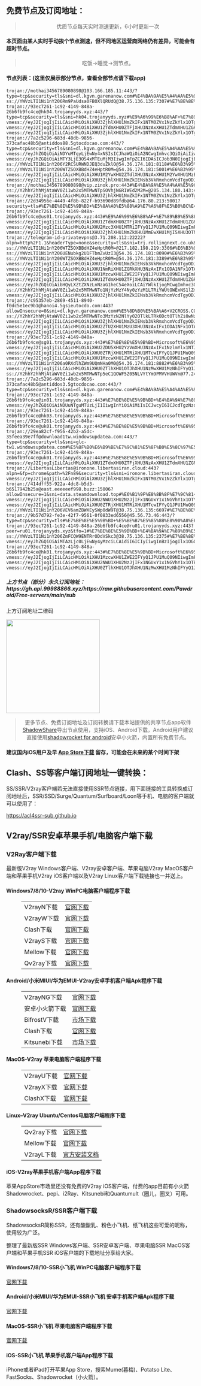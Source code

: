 
<h2>免费节点及订阅地址：</h2>
<blockquote>
<p style="text-align: center;">优质节点每天实时测速更新，6小时更新一次</p>
</blockquote>
<h4>本页面由某人实时手动挨个节点测速，但不同地区运营商网络仍有差异，可能会有超时节点。</h4>
<blockquote>
<p style="text-align: center;">吃饭->睡觉->测节点。</p>
</blockquote>
<h4>节点列表：(这里仅展示部分节点，查看全部节点请下载app)</h4>

```vmess://eyJhZGQiOiAiMTkyLjc0LjI0OS40IiwgInYiOiAiMiIsICJwcyI6ICJcdTdmOGVcdTU2ZmQgXHU1MmEwXHU1MjI5XHU3OThmXHU1YzNjXHU0ZTlhXHU1ZGRlXHU1NzIzXHU0ZjU1XHU1ODVlUEVHIFRFQ0hcdTY1NzBcdTYzNmVcdTRlMmRcdTVmYzMiLCAicG9ydCI6IDMwMDAwLCAiaWQiOiAiNDE4MDQ4YWYtYTI5My00Yjk5LTliMGMtOThjYTM1ODBkZDI0IiwgImFpZCI6ICI2NCIsICJuZXQiOiAid3MiLCAidHlwZSI6ICIiLCAiaG9zdCI6ICJ3d3cuMzc3OTA5NTgueHl6IiwgInBhdGgiOiAiL3BhdGgvMTcwMjIxNTIyMzMyMCIsICJ0bHMiOiAidGxzIn0=
trojan://mothai3456789080898@103.166.185.11:443/?type=tcp&security=tls&sni=dl.kgvn.garenanow.com#%E4%BA%9A%E5%A4%AA%E5%9C%B0%E5%8C%BA+V2CROSS.COM
ss://YWVzLTI1Ni1nY206Rm9PaUdsa0FBOXlQRUdQ@38.75.136.135:7307#%E7%BE%8E%E5%9B%BD+%E5%8D%8E%E7%9B%9B%E9%A1%BFCogent%E9%80%9A%E4%BF%A1%E5%85%AC%E5%8F%B8
trojan://93ec7261-1c92-4149-848a-26b6fb9fc4ce@hk04.trojanyyds.xyz:443/?type=tcp&security=tls&sni=hk04.trojanyyds.xyz#%E9%A6%99%E6%B8%AF+%E7%89%B9%E5%88%AB%E8%A1%8C%E6%94%BF%E5%8C%BA
vmess://eyJ2IjogIjIiLCAicHMiOiAiXHU3ZjhlXHU1NmZkIFx1NTM0ZVx1NzZkYlx1OTg3ZkNvZ2VudFx1OTAxYVx1NGZlMVx1NTE2Y1x1NTNmOCIsICJhZGQiOiAiMzguMTgwLjk4LjIxNSIsICJwb3J0IjogIjgwODAiLCAidHlwZSI6ICJub25lIiwgImlkIjogIjc3M2FjNjBkLTM2ZDctNDViNS1jOTllLWEwZTM5MDNlMmUzYSIsICJhaWQiOiAiMCIsICJuZXQiOiAid3MiLCAicGF0aCI6ICIvIiwgImhvc3QiOiAiIiwgInRscyI6ICIifQ==
vmess://eyJ2IjogIjIiLCAicHMiOiAiXHU1ZTdmXHU0ZTFjXHU3NzAxXHU1ZTdmXHU1ZGRlXHU1ZTAyIFx1NzlmYlx1NTJhOCIsICJhZGQiOiAiaGsxLmF3c2xjbi5pbmZvIiwgInBvcnQiOiAiMjUyNDgiLCAidHlwZSI6ICJub25lIiwgImlkIjogIjkzZWM3MjYxLTFjOTItNDE0OS04NDhhLTI2YjZmYjlmYzRjZSIsICJhaWQiOiAiMCIsICJuZXQiOiAid3MiLCAicGF0aCI6ICIvIiwgImhvc3QiOiAiaGsxLmF3c2xjbi5pbmZvIiwgInRscyI6ICIifQ==
vmess://eyJ2IjogIjIiLCAicHMiOiAiXHU3ZjhlXHU1NmZkIFx1NTM0ZVx1NzZkYlx1OTg3ZkNvZ2VudFx1OTAxYVx1NGZlMVx1NTE2Y1x1NTNmOCIsICJhZGQiOiAiMzguNTQuODYuMjE3IiwgInBvcnQiOiAiNTY1MDIiLCAiaWQiOiAiZDIwNzQ3YWQtZTY4OS00MTExLWE0NmUtZDVjZjIxZmY0ODI3IiwgImFpZCI6ICIwIiwgInNjeSI6ICJhdXRvIiwgIm5ldCI6ICJ0Y3AiLCAidHlwZSI6ICJub25lIiwgImhvc3QiOiAiIiwgInBhdGgiOiAiIiwgInRscyI6ICIiLCAic25pIjogIiIsICJhbHBuIjogIiJ9
trojan://7a2c5296-683d-48db-9856-373cafac48b5@antiddos88.5gtocdocao.com:443/?type=tcp&security=tls&sni=dl.kgvn.garenanow.com#%E4%BA%9A%E5%A4%AA%E5%9C%B0%E5%8C%BA+V2CROSS.COM
vmess://eyJhZGQiOiAiNDYuMTgyLjEwNy4xNSIsICJhaWQiOiA2NCwgImhvc3QiOiAiIiwgImlkIjogIjQxODA0OGFmLWEyOTMtNGI5OS05YjBjLTk4Y2EzNTgwZGQyNCIsICJuZXQiOiAid3MiLCAicGF0aCI6ICIvcGF0aC8xNzAyMjE1MjIzMzIwIiwgInBvcnQiOiAzMDAwMCwgInBzIjogIlx1ODM3N1x1NTE3MCBWMkNST1NTLkNPTSIsICJ0bHMiOiAidGxzIiwgInR5cGUiOiAiYXV0byIsICJzZWN1cml0eSI6ICJhdXRvIiwgInNraXAtY2VydC12ZXJpZnkiOiB0cnVlLCAic25pIjogIiJ9
vmess://eyJhZGQiOiAiMTY3LjE3OS4xMTEuMjM3IiwgImFpZCI6IDAsICJob3N0IjogIjE2Ny4xNzkuMTExLjIzNyIsICJpZCI6ICJlOTYxODk0Zi04ZTkwLTQ3MmYtOThkMy0wOTQwMmU0YmU0NTMiLCAibmV0IjogInRjcCIsICJwYXRoIjogIiIsICJwb3J0IjogMTQ5MzUsICJwcyI6ICJcdTY1ZTVcdTY3MmMgXHU0ZTFjXHU0ZWFjQ2hvb3BhXHU2NTcwXHU2MzZlXHU0ZTJkXHU1ZmMzIiwgInRscyI6ICIiLCAidHlwZSI6ICJhdXRvIiwgInNlY3VyaXR5IjogImF1dG8iLCAic2tpcC1jZXJ0LXZlcmlmeSI6IHRydWUsICJzbmkiOiAiIn0=
ss://YWVzLTI1Ni1nY206Y2RCSURWNDJEQ3duZklO@54.36.174.181:8118#%E6%B3%95%E5%9B%BD+%E6%A0%BC%E6%8B%89%E6%B2%83%E5%88%A9%E8%AE%B7OVH%E6%95%B0%E6%8D%AE%E4%B8%AD%E5%BF%83
ss://YWVzLTI1Ni1nY206WTZSOXBBdHZ4eHptR0M=@54.36.174.181:5001#%E6%B3%95%E5%9B%BD+%E6%A0%BC%E6%8B%89%E6%B2%83%E5%88%A9%E8%AE%B7OVH%E6%95%B0%E6%8D%AE%E4%B8%AD%E5%BF%83
vmess://eyJ2IjogIjIiLCAicHMiOiAiXHU1M2YwXHU2ZTdlXHU3NzAxXHU1M2YwXHU1MzE3XHU1ZTAyIFVDbG91ZCIsICJhZGQiOiAiMTIzLjU4LjE5Ny43MCIsICJwb3J0IjogIjQ0MyIsICJpZCI6ICI0Y2EwMTk2Yy0wNWU3LTQ1ZWItOTAzNi02OTJjMjAxZjQ1ZmIiLCAiYWlkIjogIjAiLCAic2N5IjogImF1dG8iLCAibmV0IjogIndzIiwgInR5cGUiOiAibm9uZSIsICJob3N0IjogIiIsICJwYXRoIjogIi8iLCAidGxzIjogIiIsICJzbmkiOiAiIiwgImFscG4iOiAiIn0=
vmess://eyJ2IjogIjIiLCAicHMiOiAiXHU3ZjhlXHU1NmZkIENsb3VkRmxhcmVcdTgyODJcdTcwYjkiLCAiYWRkIjogInY0LmNmbm9kZS5ldS5vcmciLCAicG9ydCI6IDgwODAsICJhaWQiOiAwLCAic2N5IjogImF1dG8iLCAibmV0IjogIndzIiwgInR5cGUiOiAibm9uZSIsICJ0bHMiOiAiIiwgImlkIjogIjJkYmVlYjc2LWE3MWYtNDkzZi1iZDkyLTMzZjAxOTMyOTFjNSIsICJob3N0IjogImtyeXguNjUxNTY4Lnh5eiIsICJwYXRoIjogIi8ifQ==
trojan://mothai3456789080898@vip.zinok.pro:443#%E4%BA%9A%E5%A4%AA%E5%9C%B0%E5%8C%BA+V2CROSS.COM
ss://Y2hhY2hhMjAtaWV0Zi1wb2x5MTMwNTpSOVhjNGRIWEd2M2M=@205.134.180.143:443#%E7%BE%8E%E5%9B%BD+%E5%8D%8E%E7%9B%9B%E9%A1%BF%E5%B7%9E
vmess://eyJ2IjogIjIiLCAicHMiOiAiXHU3ZjhlXHU1NmZkIFx1NTM0ZVx1NzZkYlx1OTg3ZkNvZ2VudFx1OTAxYVx1NGZlMVx1NTE2Y1x1NTNmOCIsICJhZGQiOiAiMzguNTQuODIuNTQiLCAicG9ydCI6ICI0MTYwNCIsICJpZCI6ICI1NGRlNTBlNS01ZTRiLTQ0M2YtZDliOC05ZTllMGVlZTg2NWMiLCAiYWlkIjogIjAiLCAic2N5IjogImF1dG8iLCAibmV0IjogInRjcCIsICJ0eXBlIjogIm5vbmUiLCAiaG9zdCI6ICIiLCAicGF0aCI6ICIiLCAidGxzIjogIiIsICJzbmkiOiAiIiwgImFscG4iOiAiIn0=
trojan://2d34956e-4449-4f8b-822f-b93690d89fdb@64.176.80.213:5001?security=tls#%E7%BE%8E%E5%9B%BD+%E5%8A%A0%E5%88%A9%E7%A6%8F%E5%B0%BC%E4%BA%9A
trojan://93ec7261-1c92-4149-848a-26b6fb9fc4ce@us01.trojanyyds.xyz:443#%E9%A6%99%E6%B8%AF+%E7%89%B9%E5%88%AB%E8%A1%8C%E6%94%BF%E5%8C%BA
vmess://eyJ2IjogIjIiLCAicHMiOiAiXHU1ZTdmXHU0ZTFjXHU3NzAxXHU1ZTdmXHU1ZGRlXHU1ZTAyIFx1NzlmYlx1NTJhOCIsICJhZGQiOiAiY20uYXdzbGNuLmluZm8iLCAicG9ydCI6ICIyNTIxNiIsICJ0eXBlIjogIm5vbmUiLCAiaWQiOiAiOTNlYzcyNjEtMWM5Mi00MTQ5LTg0OGEtMjZiNmZiOWZjNGNlIiwgImFpZCI6ICIwIiwgIm5ldCI6ICJ3cyIsICJwYXRoIjogIi8iLCAiaG9zdCI6ICJjbS5hd3NsY24uaW5mbyIsICJ0bHMiOiAiIn0=
vmess://eyJ2IjogIjIiLCAicHMiOiAiXHU2Mzc3XHU1MTRiIFYyQ1JPU1MuQ09NIiwgImFkZCI6ICIxMDkuMTIzLjIzMC4xNTciLCAicG9ydCI6ICI4MCIsICJ0eXBlIjogIm5vbmUiLCAiaWQiOiAiODc3YWEyYTgtNTg1NC00Y2IyLTlhYmEtNGExNDEzYTZiMmRlIiwgImFpZCI6ICIwIiwgIm5ldCI6ICJ3cyIsICJwYXRoIjogIi90YWtlc2hpLndpa2kiLCAiaG9zdCI6ICJkbC5rZ3ZuLmdhcmVuYW5vdy5jb20iLCAidGxzIjogIiJ9
vmess://eyJ2IjogIjIiLCAicHMiOiAiXHU3ZjhlXHU1NmZkXHU1MmEwXHU1MjI5XHU3OThmXHU1YzNjXHU0ZTlhXHU1ZGRlXHU2ZDFiXHU2NzQ5XHU3N2Y2IFBldGFFeHByZXNzIiwgImFkZCI6ICIxOTguMi4yMDAuMzciLCAicG9ydCI6IDMwMDAwLCAiYWlkIjogNjQsICJzY3kiOiAiYXV0byIsICJuZXQiOiAid3MiLCAidHlwZSI6ICJub25lIiwgInRscyI6ICJ0bHMiLCAiaWQiOiAiNDE4MDQ4YWYtYTI5My00Yjk5LTliMGMtOThjYTM1ODBkZDI0IiwgInNuaSI6ICIiLCAiaG9zdCI6ICJ3d3cuNjE3MDgyNDAueHl6IiwgInBhdGgiOiAiL3BhdGgvMTcwMjIxNTIyMzMyMCJ9
trojan://telegram-id-privatevpns@3.71.208.112:22222?alpn=http%2F1.1&headerType=none&security=tls&sni=trj.rollingnext.co.uk&type=tcp#%E7%BE%8E%E5%9B%BD+Amazon+EC2%E6%9C%8D%E5%8A%A1%E5%99%A8
ss://YWVzLTI1Ni1nY206WTZSOXBBdHZ4eHptR0M=@217.182.198.219:3306#%E6%B3%95%E5%9B%BD+OVH+SAS
ss://YWVzLTI1Ni1nY206UENubkg2U1FTbmZvUzI3@54.36.174.181:8090#%E6%B3%95%E5%9B%BD+%E6%A0%BC%E6%8B%89%E6%B2%83%E5%88%A9%E8%AE%B7OVH%E6%95%B0%E6%8D%AE%E4%B8%AD%E5%BF%83
ss://YWVzLTI1Ni1nY206WTZSOXBBdHZ4eHptR0M=@54.36.174.181:3389#%E6%B3%95%E5%9B%BD+%E6%A0%BC%E6%8B%89%E6%B2%83%E5%88%A9%E8%AE%B7OVH%E6%95%B0%E6%8D%AE%E4%B8%AD%E5%BF%83
vmess://eyJ2IjogIjIiLCAicHMiOiAiXHU3ZjhlXHU1NmZkIENsb3VkRmxhcmVcdTgyODJcdTcwYjkiLCAiYWRkIjogImNmLWx0LnNoYXJlY2VudHJlLm9ubGluZSIsICJwb3J0IjogIjgwIiwgInR5cGUiOiAibm9uZSIsICJpZCI6ICJiMWUzMDMzOS1hNjAzLTQ3ZDEtYjMxYy0xZDBjZWI1OTk1MmUiLCAiYWlkIjogIjAiLCAibmV0IjogIndzIiwgInBhdGgiOiAiL2FwaS92My9kb3dubG9hZC5nZXRGaWxlIiwgImhvc3QiOiAic3Nyc3ViLnYwMDUuc3Nyc3ViLmNvbSIsICJ0bHMiOiAiIn0=
vmess://eyJ2IjogIjIiLCAicHMiOiAiXHU1NmRiXHU1ZGRkXHU3NzAxIFx1ODA1NFx1OTAxYVx1NjU3MFx1NjM2ZVx1NGUwYVx1N2Y1MVx1NTE2Y1x1NTE3MVx1NTFmYVx1NTNlMyIsICJhZGQiOiAieWVzLmNubWpjbi5uZXQiLCAicG9ydCI6ICIxNjYyNiIsICJ0eXBlIjogIm5vbmUiLCAiaWQiOiAiYzJjNzY0MjAtMjU3Zi00OTJhLWIyMGYtNjU2MGYzYmZhNzhkIiwgImFpZCI6ICIwIiwgIm5ldCI6ICJ3cyIsICJwYXRoIjogIi8iLCAiaG9zdCI6ICJkNGQwMjgyNDNjNzMwNDdkOTE3MWJhY2I5YjA0MzllOC5tb2Jnc2xiLnRiY2FjaGUuY29tIiwgInRscyI6ICIifQ==
vmess://eyJ2IjogIjIiLCAicHMiOiAiXHU1MzcwXHU1ZWE2IFYyQ1JPU1MuQ09NIiwgImFkZCI6ICJoYW5vaTQuNWdzaWV1dG9jZG8uY29tIiwgInBvcnQiOiAiODAiLCAiaWQiOiAiYzk1MzU3ZWItMjg2OS00NTExLTg5NDAtZjBkYzVlMWVjOWIxIiwgImFpZCI6ICIwIiwgInNjeSI6ICJhdXRvIiwgIm5ldCI6ICJ3cyIsICJ0eXBlIjogIm5vbmUiLCAiaG9zdCI6ICJkbC5rZ3ZuLmdhcmVuYW5vdy5jb20iLCAicGF0aCI6ICIvNWdzaWV1dG9jZG8uY2x1YiIsICJ0bHMiOiAiIiwgInNuaSI6ICIiLCAiYWxwbiI6ICIifQ==
vmess://eyJ2IjogIjIiLCAicHMiOiAiXHU1ZTdmXHU0ZTFjXHU3NzAxXHU1ZTdmXHU1ZGRlXHU1ZTAyIFx1NzlmYlx1NTJhOCIsICJhZGQiOiAiY20xLmF3c2xjbi5pbmZvIiwgInBvcnQiOiAiMjUyODYiLCAidHlwZSI6ICJub25lIiwgImlkIjogIjkzZWM3MjYxLTFjOTItNDE0OS04NDhhLTI2YjZmYjlmYzRjZSIsICJhaWQiOiAiMCIsICJuZXQiOiAid3MiLCAicGF0aCI6ICIvIiwgImhvc3QiOiAiY20xLmF3c2xjbi5pbmZvIiwgInRscyI6ICIifQ==
vmess://eyJhZGQiOiAibHQyLXZtZXNzLnNzaG1heC54eXoiLCAiYWlkIjogMCwgImhvc3QiOiAibHQyLXZtZXNzLnNzaG1heC54eXoiLCAiaWQiOiAiZWEyOTI4Y2ItZjljYy00NzQ3LWFiNjAtZDIzYWJlM2JhMWU2IiwgIm5ldCI6ICJ3cyIsICJwYXRoIjogIi92bWVzcyIsICJwb3J0IjogODAsICJwcyI6ICJcdTRlNGNcdTUxNGJcdTUxNzAgVjJDUk9TUy5DT00iLCAidGxzIjogIiIsICJ0eXBlIjogImF1dG8iLCAic2VjdXJpdHkiOiAiYXV0byIsICJza2lwLWNlcnQtdmVyaWZ5IjogdHJ1ZSwgInNuaSI6ICIifQ==
ss://Y2hhY2hhMjAtaWV0Zi1wb2x5MTMwNTo1NjYzMzY4Ny0zYzM1LTRiYWUtOWExNS1lZmZmOGViNjdmOTg=@ad.cutecloud.link:33567#%E6%B5%99%E6%B1%9F%E7%9C%81%E6%9D%AD%E5%B7%9E%E5%B8%82+%E8%81%94%E9%80%9A
vmess://eyJ2IjogIjIiLCAicHMiOiAiXHU3ZjhlXHU1NmZkIENsb3VkRmxhcmVcdTgyODJcdTcwYjkiLCAiYWRkIjogIndoYXRpc215aXBhZGRyZXNzLmNvbSIsICJwb3J0IjogIjIwODIiLCAiYWlkIjogMCwgInNjeSI6ICJhdXRvIiwgIm5ldCI6ICJ3cyIsICJ0eXBlIjogIm5vbmUiLCAidGxzIjogIiIsICJpZCI6ICJiZjNkMDM4YS05M2EyLTRlMjQtODg2Yy02YmM2NGUzYzNhOTAiLCAiaG9zdCI6ICJtZ3Rvd19jZG4ueXVuamlzdWFuLmNmIiwgInBhdGgiOiAiLyJ9
trojan://c95357eb-2869-4511-8940-f0dc5e1ec9b1@hanoi4.5gsieutocdo.com:443?allowInsecure=0&sni=dl.kgvn.garenanow.com#%E5%8D%B0%E5%BA%A6+V2CROSS.COM
ss://Y2hhY2hhMjAtaWV0Zi1wb2x5MTMwNTo3MzYzN2NlYy02OTlkLTRkODctOTlhZi0wNzc2YWM4ODA2MDQ=@service.ouluyun9803.com:20007#%E5%B9%BF%E4%B8%9C%E7%9C%81%E5%B9%BF%E5%B7%9E%E5%B8%82+%E7%A7%BB%E5%8A%A8
vmess://eyJ2IjogIjIiLCAicHMiOiAiXHU3ZjhlXHU1NmZkIENsb3VkRmxhcmVcdTgyODJcdTcwYjkiLCAiYWRkIjogInd3dy52aXNhLmNvbS5zZyIsICJwb3J0IjogODA4MCwgImlkIjogIjU0ZDRkNjQwLTczMWMtNDU3Mi1kMGQ0LWU4YTYxNzgxNjQ3MCIsICJhaWQiOiAwLCAic2N5IjogImF1dG8iLCAibmV0IjogIndzIiwgImhvc3QiOiAiaWN1NC5tYWMyd2luLnRvcCIsICJwYXRoIjogIi8iLCAidGxzIjogIiJ9
vmess://eyJ2IjogIjIiLCAicHMiOiAiXHU2ZTU2XHU1MzU3XHU3NzAxIFx1ODA1NFx1OTAxYSIsICJhZGQiOiAiY3UuYXdzbGNuLmluZm8iLCAicG9ydCI6ICIyNTI4NiIsICJ0eXBlIjogIm5vbmUiLCAiaWQiOiAiOTNlYzcyNjEtMWM5Mi00MTQ5LTg0OGEtMjZiNmZiOWZjNGNlIiwgImFpZCI6ICIwIiwgIm5ldCI6ICJ3cyIsICJwYXRoIjogIi8iLCAiaG9zdCI6ICJjdS5hd3NsY24uaW5mbyIsICJ0bHMiOiAiIn0=
vmess://eyJ2IjogIjIiLCAicHMiOiAiXHU3ZjhlXHU1NmZkIENsb3VkRmxhcmVcdTgyODJcdTcwYjkiLCAiYWRkIjogInpmYy53aW5kb3dzdXBkYXRlMS5jb20iLCAicG9ydCI6IDgwODAsICJpZCI6ICIyZGJlZWI3Ni1hNzFmLTQ5M2YtYmQ5Mi0zM2YwMTkzMjkxYzUiLCAiYWlkIjogMCwgInNjeSI6ICJhdXRvIiwgIm5ldCI6ICJ3cyIsICJob3N0IjogInNneXguNjUxNTY4Lnh5eiIsICJwYXRoIjogIi8iLCAidGxzIjogIiJ9
trojan://93ec7261-1c92-4149-848a-26b6fb9fc4ce@sg01.trojanyyds.xyz:443#%E7%BE%8E%E5%9B%BD+Microsoft%E6%95%B0%E6%8D%AE%E4%B8%AD%E5%BF%83
vmess://eyJ2IjogIjIiLCAicHMiOiAiXHU2ZDU5XHU2YzVmXHU3NzAxIFx1NzlmYlx1NTJhOFx1NjU3MFx1NjM2ZVx1NGUwYVx1N2Y1MVx1NTE2Y1x1NTE3MVx1NTFmYVx1NTNlMyIsICJhZGQiOiAiZGF0YS11cy12MS5zaHdqZmt3LmNuIiwgInBvcnQiOiAiMjA0MDEiLCAiYWlkIjogMCwgInNjeSI6ICJhdXRvIiwgIm5ldCI6ICJ3cyIsICJ0eXBlIjogIm5vbmUiLCAidGxzIjogIiIsICJpZCI6ICJiMTQ3OGUyNC00OTE2LTNhYmUtOGYxNy0xNTkzMTAxMmVjYmUiLCAic25pIjogIiIsICJob3N0IjogImRhdGEtdXMtdjEuc2h3amZrdy5jbiIsICJwYXRoIjogIi9kZWJpYW4ifQ==
vmess://eyJ2IjogIjIiLCAicHMiOiAiXHU0ZTRjXHU1MTRiXHU1MTcwIFYyQ1JPU1MuQ09NIiwgImFkZCI6ICI5NC4xMzEuMTQuMTc3IiwgInBvcnQiOiAiODAiLCAiaWQiOiAiZWEyOTI4Y2ItZjljYy00NzQ3LWFiNjAtZDIzYWJlM2JhMWU2IiwgImFpZCI6ICIwIiwgInNjeSI6ICJhdXRvIiwgIm5ldCI6ICJ3cyIsICJ0eXBlIjogIm5vbmUiLCAiaG9zdCI6ICIiLCAicGF0aCI6ICIvdm1lc3MiLCAidGxzIjogIiIsICJzbmkiOiAiIiwgImFscG4iOiAiIn0=
vmess://eyJ2IjogIjIiLCAicHMiOiAiXHU1MzcwXHU1ZWE2IFYyQ1JPU1MuQ09NIiwgImFkZCI6ICJydTEtdm1lc3Muc3NobWF4Lnh5eiIsICJwb3J0IjogODAsICJhaWQiOiAwLCAic2N5IjogImF1dG8iLCAibmV0IjogIndzIiwgInR5cGUiOiAibm9uZSIsICJ0bHMiOiAiIiwgImlkIjogImZkZGIzNzgxLTdlMTUtNDczMS1hOTMzLTk0ZGIxMTBiNGJiYyIsICJzbmkiOiAiIiwgImhvc3QiOiAicnUxLXZtZXNzLnNzaG1heC54eXoiLCAicGF0aCI6ICIvdm1lc3MifQ==
ss://YWVzLTI1Ni1nY206a0RXdlhZWm9UQmNHa0M0@54.36.174.181:8882#%E6%B3%95%E5%9B%BD+%E6%A0%BC%E6%8B%89%E6%B2%83%E5%88%A9%E8%AE%B7OVH%E6%95%B0%E6%8D%AE%E4%B8%AD%E5%BF%83
vmess://eyJ2IjogIjIiLCAicHMiOiAiXHU0ZTlhXHU1OTJhXHU1NzMwXHU1MzNhIFYyQ1JPU1MuQ09NIiwgImFkZCI6ICIxMDMuMTU5LjIwNi4zNSIsICJwb3J0IjogIjMxOTQ1IiwgImFpZCI6IDAsICJzY3kiOiAiYXV0byIsICJuZXQiOiAid3MiLCAidHlwZSI6ICJub25lIiwgInRscyI6ICIiLCAiaWQiOiAiZTJlNTExYjAtN2RlZi00ZTFiLWQyMzgtNmNiNTM5MWIyZTNmIiwgInNuaSI6ICIiLCAiaG9zdCI6ICIiLCAicGF0aCI6ICIvIn0=
ss://Y2hhY2hhMjAtaWV0Zi1wb2x5MTMwNTp5eC1QOWF5Z05NLVYtYm9PMVVHUWVn@77.246.101.245:1165#%E4%BF%84%E7%BD%97%E6%96%AF+V2CROSS.COM
trojan://7a2c5296-683d-48db-9856-373cafac48b5@antiddos3.5gtocdocao.com:443/?type=tcp&security=tls&sni=dl.kgvn.garenanow.com#%E4%BA%9A%E5%A4%AA%E5%9C%B0%E5%8C%BA+V2CROSS.COM
trojan://93ec7261-1c92-4149-848a-26b6fb9fc4ce@in01.trojanyyds.xyz:443#%E7%BE%8E%E5%9B%BD+%E4%BA%9A%E7%89%B9%E5%85%B0%E5%A4%A7
vmess://eyJhZGQiOiAiNDUuNTguMTUzLjI1IiwgInYiOiAiMiIsICJwcyI6ICJcdTgzNzdcdTUxNzAgXHU1MzE3XHU4Mzc3XHU1MTcwXHU3NzAxXHU5NjNmXHU1OWM2XHU2NWFmXHU3Mjc5XHU0ZTM5U2hhcmt0ZWNoXHU2NTcwXHU2MzZlXHU0ZTJkXHU1ZmMzIiwgInBvcnQiOiAzMDAwMCwgImlkIjogIjQyNDJmOWUwLTZiN2UtNDI1Ny05ZTkzLTdhZDM4MDE1YzQ2YSIsICJhaWQiOiAiNjQiLCAibmV0IjogIndzIiwgInR5cGUiOiAiIiwgImhvc3QiOiAiIiwgInBhdGgiOiAiL3BhdGgvMTcwMjk2MTcxNjczOCIsICJ0bHMiOiAidGxzIn0=
trojan://93ec7261-1c92-4149-848a-26b6fb9fc4ce@hk03.trojanyyds.xyz:443#%E7%BE%8E%E5%9B%BD+Microsoft%E6%95%B0%E6%8D%AE%E4%B8%AD%E5%BF%83
trojan://93ec7261-1c92-4149-848a-26b6fb9fc4ce@uk01.trojanyyds.xyz:443#%E7%BE%8E%E5%9B%BD+Microsoft%E6%95%B0%E6%8D%AE%E4%B8%AD%E5%BF%83
trojan://29ea82cf-f956-42b2-a5dc-35feea39e7ff@download1tw.windowsupdatea.com:443/?type=tcp&security=tls&sni=glc-tw1.windowsupdatea.com#%E5%8F%B0%E6%B9%BE%E7%9C%81%E5%8F%B0%E5%8C%97%E5%B8%82+%E4%B8%AD%E5%8D%8E%E7%94%B5%E4%BF%A1
trojan://93ec7261-1c92-4149-848a-26b6fb9fc4ce@uk01.trojanyyds.xyz:443#%E7%BE%8E%E5%9B%BD+Microsoft%E6%95%B0%E6%8D%AE%E4%B8%AD%E5%BF%83
vmess://eyJ2IjogIjIiLCAicHMiOiAiXHU1ZTdmXHU0ZTFjXHU3NzAxXHU1ZTdmXHU1ZGRlXHU1ZTAyIFx1NzlmYlx1NTJhOCIsICJhZGQiOiAic2cxLmF3c2xjbi5pbmZvIiwgInBvcnQiOiAiMjUyNzAiLCAidHlwZSI6ICJub25lIiwgImlkIjogIjkzZWM3MjYxLTFjOTItNDE0OS04NDhhLTI2YjZmYjlmYzRjZSIsICJhaWQiOiAiMCIsICJuZXQiOiAid3MiLCAicGF0aCI6ICIvIiwgImhvc3QiOiAic2cxLmF3c2xjbi5pbmZvIiwgInRscyI6ICIifQ==
trojan://LibertasLibertas@ironone.libertasiran.cloud:443?alpn=&fp=chrome&path=%2Fn89&security=tls&sni=ironone.libertasiran.cloud&type=ws#%E7%BE%8E%E5%9B%BD+CloudFlare%E8%8A%82%E7%82%B9
vmess://eyJ2IjogIjIiLCAicHMiOiAiXHU3ZjhlXHU1NmZkIFx1NTM0ZVx1NzZkYlx1OTg3Zlx1NWRkZVx1ODk3Zlx1OTZjNVx1NTZmZUNob29wYVx1NjU3MFx1NjM2ZVx1NGUyZFx1NWZjMyIsICJhZGQiOiAiMTQ0LjIwMi44NC40NyIsICJwb3J0IjogIjU3ODQ4IiwgImlkIjogImU0ODY0M2U3LTA0NjItNDA1NS1mNzk2LTZjYTZhYTlmOTQ2ZCIsICJhaWQiOiAiMCIsICJzY3kiOiAiYXV0byIsICJuZXQiOiAidGNwIiwgInR5cGUiOiAibm9uZSIsICJob3N0IjogIiIsICJwYXRoIjogIiIsICJ0bHMiOiAiIiwgInNuaSI6ICIiLCAiYWxwbiI6ICIifQ==
trojan://414dff55-922a-4dc8-b5d3-b6517942b25a@east.eeeeeef998.buzz:15006?allowInsecure=1&sni=data.steamdownload.top#%E6%B1%9F%E8%8B%8F%E7%9C%81+%E7%A7%BB%E5%8A%A8
vmess://eyJ2IjogIjIiLCAicHMiOiAiXHU2NWU1XHU2NzJjIFx1NGUxY1x1NGVhY1x1OTYzZlx1OTFjY1x1NGU5MSIsICJhZGQiOiAiNDcuMjQ1LjM4LjE0OSIsICJwb3J0IjogIjgwIiwgImFpZCI6IDAsICJzY3kiOiAiYXV0byIsICJuZXQiOiAid3MiLCAidHlwZSI6ICJub25lIiwgInRscyI6ICIiLCAiaWQiOiAiNWYxMzYzZjgtZWFlZS00MmM1LTliNzctN2ZkMDgzNTBhNTI5IiwgInNuaSI6ICIiLCAiaG9zdCI6ICJlbGNqcDAxLnRneXVqY2NoYW5uZWwuc2l0ZSIsICJwYXRoIjogIi8/ZWQ9MjA0OCJ9
vmess://eyJ2IjogIjIiLCAicHMiOiAiXHU0ZTRjXHU1MTRiXHU1MTcwIFYyQ1JPU1MuQ09NIiwgImFkZCI6ICI5NS4xNjQuNjkuMjciLCAicG9ydCI6IDgwLCAiYWlkIjogMCwgInNjeSI6ICJhdXRvIiwgIm5ldCI6ICJ3cyIsICJ0eXBlIjogIm5vbmUiLCAidGxzIjogIiIsICJpZCI6ICJjZDRhNmQwZC00YjI2LTRlZTEtOGE0Mi1jMjg3OGI1YzNiMmEiLCAic25pIjogIiIsICJob3N0IjogImludGVybmV0LmxpZmUuY29tLmJ5IiwgInBhdGgiOiAiL3ZtZXNzIn0=
ss://YWVzLTI1Ni1nY206VEV6amZBWXEySWp0dW9T@38.75.136.135:6697#%E7%BE%8E%E5%9B%BD+%E5%8D%8E%E7%9B%9B%E9%A1%BFCogent%E9%80%9A%E4%BF%A1%E5%85%AC%E5%8F%B8
trojan://9b57d792-fe3e-42f7-9561-0f0833ed6556@45.56.73.46:443/?type=tcp&security=tls#%E7%BE%8E%E5%9B%BD+%E5%BE%B7%E5%85%8B%E8%90%A8%E6%96%AF%E5%B7%9E%E8%BE%BE%E6%8B%89%E6%96%AFLinode%E6%95%B0%E6%8D%AE%E4%B8%AD%E5%BF%83
trojan://93ec7261-1c92-4149-848a-26b6fb9fc4ce@ru01.trojanyyds.xyz:443?peer=ru01.trojanyyds.xyz&tfo=1#%E7%BE%8E%E5%9B%BD+%E4%BA%9A%E7%89%B9%E5%85%B0%E5%A4%A7
ss://YWVzLTI1Ni1nY206ZmFCQW9ENTRrODdVSkc3@38.75.136.135:2375#%E7%BE%8E%E5%9B%BD+%E5%8D%8E%E7%9B%9B%E9%A1%BFCogent%E9%80%9A%E4%BF%A1%E5%85%AC%E5%8F%B8
vmess://eyJhZGQiOiAiMTAzLjc0LjEwNy4yMzciLCAidiI6ICIyIiwgInBzIjogIlx1OGQ4YVx1NTM1NyBWMkNST1NTLkNPTSIsICJwb3J0IjogODAsICJpZCI6ICI3YTJjNTI5Ni02ODNkLTQ4ZGItOTg1Ni0zNzNjYWZhYzQ4YjUiLCAiYWlkIjogIjAiLCAibmV0IjogIndzIiwgInR5cGUiOiAiIiwgImhvc3QiOiAiMTAzLjc0LjEwNy4yMzciLCAicGF0aCI6ICIvNWd0b2Nkb2Nhby5jb20iLCAidGxzIjogIiJ9
trojan://93ec7261-1c92-4149-848a-26b6fb9fc4ce@hk01.trojanyyds.xyz:443#%E7%BE%8E%E5%9B%BD+Microsoft%E6%95%B0%E6%8D%AE%E4%B8%AD%E5%BF%83
vmess://eyJ2IjogIjIiLCAicHMiOiAiXHU1MzcwXHU1ZWE2IFYyQ1JPU1MuQ09NIiwgImFkZCI6ICIxMDMuMTEzLjY4LjIzMyIsICJwb3J0IjogODg4MCwgImFpZCI6IDAsICJzY3kiOiAiYXV0byIsICJuZXQiOiAid3MiLCAidHlwZSI6ICJub25lIiwgInRscyI6ICIiLCAiaWQiOiAiZmRkYjM3ODEtN2UxNS00NzMxLWE5MzMtOTRkYjExMGI0YmJjIiwgInNuaSI6ICIiLCAiaG9zdCI6ICIxMDMuMTEzLjY4LjIzMyIsICJwYXRoIjogIi92bWVzcyJ9
vmess://eyJ2IjogIjIiLCAicHMiOiAiXHU2NWU1XHU2NzJjIFx1NGUxY1x1NGVhY1x1OTBmZFx1NTRjMVx1NWRkZFx1NTMzYUxpbm9kZVx1NjU3MFx1NjM2ZVx1NGUyZFx1NWZjMyIsICJhZGQiOiAiMTM5LjE2Mi4xMjUuOTciLCAicG9ydCI6IDQ5NDk5LCAiYWlkIjogMCwgInNjeSI6ICJhdXRvIiwgIm5ldCI6ICJ0Y3AiLCAidHlwZSI6ICJub25lIiwgInRscyI6ICIiLCAiaWQiOiAiM2NlMWQyZTMtMGUxYi00YjAwLTkyMWItZmNjMGY4YWJlMWY2IiwgInNuaSI6ICIifQ==
vmess://eyJ2IjogIjIiLCAicHMiOiAiXHU0ZTlhXHU1OTJhXHU1NzMwXHU1MzNhIFYyQ1JPU1MuQ09NIiwgImFkZCI6ICJ2bjYuNWdzaWV1dG9jZG8uY29tIiwgInBvcnQiOiAiODAiLCAiYWlkIjogMCwgInNjeSI6ICJhdXRvIiwgIm5ldCI6ICJ3cyIsICJ0eXBlIjogIm5vbmUiLCAidGxzIjogIiIsICJpZCI6ICJjOTUzNTdlYi0yODY5LTQ1MTEtODk0MC1mMGRjNWUxZWM5YjEiLCAic25pIjogIiIsICJob3N0IjogInZuNi41Z3NpZXV0b2Nkby5jb20iLCAicGF0aCI6ICIvNWdzaWV1dG9jZG8uY2x1YiJ9
```
<h5>上方节点（部分）永久订阅地址：https://gh.api.99988866.xyz/https://raw.githubusercontent.com/Pawdroid/Free-servers/main/sub</h5>
<p>上方订阅地址二维码</p>
<img src='https://raw.githubusercontent.com/Pawdroid/Free-servers/main/sub.png' width=250 height=250>
<blockquote style='text-align: center;'>更多节点、免费订阅地址及订阅转换请下载本站提供的共享节点app软件<a href='https://shadowsharing.com'>ShadowShare</a>导出节点使用，支持iOS、Android下载，Android用户建议直接使用<a href='https://github.com/Pawdroid/shadowrocket_for_android'>shadowrocket for android</a>安卓小火箭，内置所有免费节点。</blockquote>
<h4>建议国内iOS用户及早 <a href='https://apps.apple.com/cn/app/shadowshare/id1612647259'>App Store下载</a> 留存，可能会在未来的某个时间下架</h4>

<div class="nv-content-wrap entry-content">
<h2>Clash、SS等客户端订阅地址一键转换：</h2>
<p>SS/SSR/V2ray客户端若无法直接使用SSR节点链接，用下面链接的工具转换成订阅地址后，SSR/SSD/Surge/Quantum/Surfboard/Loon等手机、电脑的客户端就可以使用了：</p>
<p><a href="https://acl4ssr-sub.github.io" target="_blank" rel="noreferrer noopener nofollow">https://acl4ssr-sub.github.io</a></p>
<h2>V2ray/SSR安卓苹果手机/电脑客户端下载</h2>
<h3>V2Ray客户端下载</h3>
<p>最新版V2ray Windows客户端、V2ray安卓客户端、苹果电脑V2ray MacOS客户端和苹果手机V2ray iOS客户端以及V2ray Linux客户端下载链接也一并送上。</p>
<h4>Windows7/8/10-<strong>V2ray WinPC电脑客户端</strong>程序下载</h4>
<figure class="wp-block-table alignwide is-style-stripes"><table><tbody><tr><td>V2rayN下载</td><td><a href="https://github.com/2dust/v2rayN/releases" target="_blank" rel="noreferrer noopener">官网下载</a></td></tr><tr><td>V2rayW下载</td><td><a href="https://github.com/Cenmrev/V2RayW/releases" target="_blank" rel="noreferrer noopener">官网下载</a></td></tr><tr><td>Clash下载</td><td><a href="https://github.com/Fndroid/clash_for_windows_pkg/releases" target="_blank" rel="noreferrer noopener">官网下载</a></td></tr><tr><td>V2rayS下载</td><td><a href="https://github.com/Shinlor/V2RayS/releases" target="_blank" rel="noreferrer noopener">官网下载</a></td></tr><tr><td>Mellow下载</td><td><a href="https://github.com/mellow-io/mellow/releases" target="_blank" rel="noreferrer noopener">官网下载</a></td></tr><tr><td>Qv2ray下载</td><td><a href="https://github.com/Qv2ray/Qv2ray" target="_blank" rel="noreferrer noopener">官网下载</a></td></tr></tbody></table></figure>
<h4><strong>Android/小米MIUI/华为EMUI-V2ray安卓手机客户端</strong>Apk程序下载</h4>
<figure class="wp-block-table alignwide is-style-stripes"><table><tbody><tr><td>V2rayNG下载</td><td><a href="https://github.com/2dust/v2rayNG/releases" target="_blank" rel="noreferrer noopener">官网下载</a></td></tr><tr><td>安卓小火箭下载</td><td><a href="https://github.com/Pawdroid/shadowrocket_for_android/releases" target="_blank" rel="noreferrer noopener">官网下载</a></td></tr><tr><td>BifrostV下载</td><td><a rel="noreferrer noopener" href="https://www.appsapk.com/downloading/latest/com.github.dawndiy.bifrostv-0.6.8.apk" target="_blank">市场下载</a></td></tr><tr><td>Clash下载</td><td><a href="https://github.com/Kr328/ClashForAndroid/releases" target="_blank" rel="noreferrer noopener">官网下载</a></td></tr><tr><td>Kitsunebi下载</td><td><a rel="noreferrer noopener" href="https://apkpure.com/kitsunebi/fun.kitsunebi.kitsunebi4android" target="_blank">市场下载</a></td></tr></tbody></table></figure>
<h4><strong>MacOS-V2ray <strong>苹果电脑</strong>客户端</strong>程序下载</h4>
<figure class="wp-block-table alignwide is-style-stripes"><table><tbody><tr><td>V2rayU下载</td><td><a href="https://github.com/yanue/V2rayU/releases" target="_blank" rel="noreferrer noopener">官网下载</a></td></tr><tr><td>V2rayX下载</td><td><a href="https://github.com/Cenmrev/V2RayX/releases" target="_blank" rel="noreferrer noopener">官网下载</a></td></tr><tr><td>ClashX下载</td><td><a href="https://github.com/yichengchen/clashX/releases" target="_blank" rel="noreferrer noopener">官网下载</a></td></tr></tbody></table></figure>
<h4><strong>Linux</strong>–<strong>V2ray Ubuntu/Centos电脑客户端</strong>程序下载</h4>
<figure class="wp-block-table alignwide is-style-stripes"><table><tbody><tr><td>Qv2ray下载</td><td><a href="https://github.com/Qv2ray/Qv2ray" target="_blank" rel="noreferrer noopener">官网下载</a></td></tr><tr><td>Mellow下载</td><td><a href="https://github.com/mellow-io/mellow/releases" target="_blank" rel="noreferrer noopener">官网下载</a></td></tr><tr><td>V2rayL下载</td><td><a rel="noreferrer noopener" href="https://github.com/jiangxufeng/v2rayL" target="_blank">官方安装文档</a></td></tr></tbody></table></figure>
<h4>iOS-<strong>V2ray苹果<strong>手机客户端</strong>App程序</strong>下载</h4>
<p>苹果AppStore市场里还没有免费的V2ray iOS客户端，付费的app目前有小火箭Shadowrocket、pepi、i2Ray、Kitsunebi和Quantumult（圈儿，圈叉）可用。</p>
<h3>ShadowsocksR/SSR客户端下载</h3>
<p>ShadowsocksR简称SSR，还有酸酸乳、粉色小飞机、纸飞机这些可爱的昵称，使用较为广泛。</p>
<p>整理了最新版SSR Windows客户端、SSR安卓客户端、苹果电脑SSR MacOS客户端和苹果手机SSR iOS客户端的下载地址分享给大家。</p>
<h4><strong>Windows7/8/10-<strong>SSR小飞机 WinPC电脑客户端</strong>程序下载</strong></h4>
<p><a rel="noreferrer noopener" href="https://github.com/shadowsocksrr/shadowsocksr-csharp/releases" target="_blank">官网下载</a></p>
<h4><strong><strong>Android/小米MIUI/华为EMUI-SSR小飞机 安卓手机客户端</strong>Apk程序下载</strong></h4>
<p><a rel="noreferrer noopener" href="https://github.com/shadowsocksrr/shadowsocksr-android/releases" target="_blank">官网下载</a></p>
<h4><strong><strong>MacOS-SSR小飞机 苹果电脑客户端</strong>程序下载</strong></h4>
<p><a href="https://github.com/qinyuhang/ShadowsocksX-NG-R/releases" target="_blank" rel="noreferrer noopener">官网下载</a></p>
<h4><strong>iOS-<strong>SSR小飞机 苹果手机客户端App程序</strong></strong>下载</h4>
<p>iPhone或者iPad打开苹果App Store，搜索Mume(暮梅)、Potatso Lite、FastSocks、Shadowrocket（小火箭）。</p>
